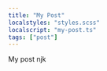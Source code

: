 ```yaml
---
title: "My Post"
localstyles: "styles.scss"
localscript: "my-post.ts"
tags: ["post"]
---
```


My post njk
